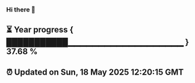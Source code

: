 ### Hi there 👋
⏳ Year progress { ███████████▁▁▁▁▁▁▁▁▁▁▁▁▁▁▁▁▁▁▁ } 37.68 %
---
⏰ Updated on Sun, 18 May 2025 12:20:15 GMT
---
